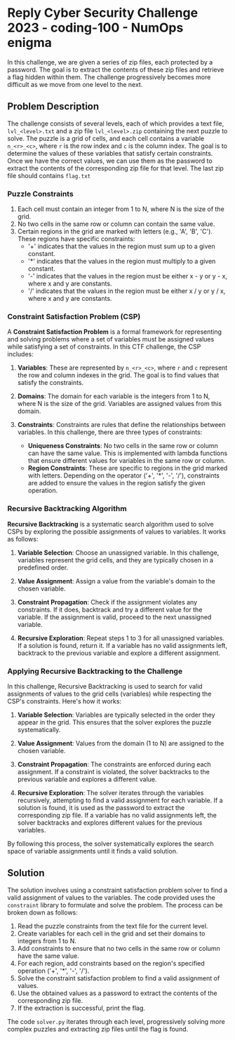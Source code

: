 # Reply Cyber Security Challenge 2023 - coding-100 - NumOps enigma

In this challenge, we are given a series of zip files, each protected by a password. The goal is to extract the contents of these zip files and retrieve a flag hidden within them. The challenge progressively becomes more difficult as we move from one level to the next.

## Problem Description

The challenge consists of several levels, each of which provides a text file, `lvl_<level>.txt` and a zip file `lvl_<level>.zip` containing the next puzzle to solve. The puzzle is a grid of cells, and each cell contains a variable `n_<r>_<c>`, where `r` is the row index and `c` is the column index. The goal is to determine the values of these variables that satisfy certain constraints. Once we have the correct values, we can use them as the password to extract the contents of the corresponding zip file for that level. The last zip file should contains `flag.txt`

### Puzzle Constraints

1. Each cell must contain an integer from 1 to N, where N is the size of the grid.
2. No two cells in the same row or column can contain the same value.
3. Certain regions in the grid are marked with letters (e.g., 'A', 'B', 'C'). These regions have specific constraints:
   - '+' indicates that the values in the region must sum up to a given constant.
   - '*' indicates that the values in the region must multiply to a given constant.
   - '-' indicates that the values in the region must be either x - y or y - x, where x and y are constants.
   - '/' indicates that the values in the region must be either x / y or y / x, where x and y are constants.



### Constraint Satisfaction Problem (CSP)

A **Constraint Satisfaction Problem** is a formal framework for representing and solving problems where a set of variables must be assigned values while satisfying a set of constraints. In this CTF challenge, the CSP includes:

1. **Variables**: These are represented by `n_<r>_<c>`, where `r` and `c` represent the row and column indexes in the grid. The goal is to find values that satisfy the constraints.

2. **Domains**: The domain for each variable is the integers from 1 to N, where N is the size of the grid. Variables are assigned values from this domain.

3. **Constraints**: Constraints are rules that define the relationships between variables. In this challenge, there are three types of constraints:
   - **Uniqueness Constraints**: No two cells in the same row or column can have the same value. This is implemented with lambda functions that ensure different values for variables in the same row or column.
   - **Region Constraints**: These are specific to regions in the grid marked with letters. Depending on the operator ('+', '*', '-', '/'), constraints are added to ensure the values in the region satisfy the given operation.

### Recursive Backtracking Algorithm

**Recursive Backtracking** is a systematic search algorithm used to solve CSPs by exploring the possible assignments of values to variables. It works as follows:

1. **Variable Selection**: Choose an unassigned variable. In this challenge, variables represent the grid cells, and they are typically chosen in a predefined order.

2. **Value Assignment**: Assign a value from the variable's domain to the chosen variable.

3. **Constraint Propagation**: Check if the assignment violates any constraints. If it does, backtrack and try a different value for the variable. If the assignment is valid, proceed to the next unassigned variable.

4. **Recursive Exploration**: Repeat steps 1 to 3 for all unassigned variables. If a solution is found, return it. If a variable has no valid assignments left, backtrack to the previous variable and explore a different assignment.

### Applying Recursive Backtracking to the Challenge

In this challenge, Recursive Backtracking is used to search for valid assignments of values to the grid cells (variables) while respecting the CSP's constraints. Here's how it works:

1. **Variable Selection**: Variables are typically selected in the order they appear in the grid. This ensures that the solver explores the puzzle systematically.

2. **Value Assignment**: Values from the domain (1 to N) are assigned to the chosen variable.

3. **Constraint Propagation**: The constraints are enforced during each assignment. If a constraint is violated, the solver backtracks to the previous variable and explores a different value.

4. **Recursive Exploration**: The solver iterates through the variables recursively, attempting to find a valid assignment for each variable. If a solution is found, it is used as the password to extract the corresponding zip file. If a variable has no valid assignments left, the solver backtracks and explores different values for the previous variables.

By following this process, the solver systematically explores the search space of variable assignments until it finds a valid solution.

## Solution

The solution involves using a constraint satisfaction problem solver to find a valid assignment of values to the variables. The code provided uses the `constraint` library to formulate and solve the problem. The process can be broken down as follows:

1. Read the puzzle constraints from the text file for the current level.
2. Create variables for each cell in the grid and set their domains to integers from 1 to N.
3. Add constraints to ensure that no two cells in the same row or column have the same value.
4. For each region, add constraints based on the region's specified operation ('+', '*', '-', '/').
5. Solve the constraint satisfaction problem to find a valid assignment of values.
6. Use the obtained values as a password to extract the contents of the corresponding zip file.
7. If the extraction is successful, print the flag.

The code `solver.py` iterates through each level, progressively solving more complex puzzles and extracting zip files until the flag is found.
